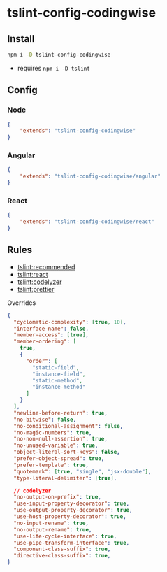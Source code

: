 # tslint-config-codingwise

## Install

```bash
npm i -D tslint-config-codingwise
```

* requires `npm i -D tslint`

## Config

### Node

```json
{
    "extends": "tslint-config-codingwise"
}
```

### Angular

```json
{
    "extends": "tslint-config-codingwise/angular"
}
```

### React


```json
{
    "extends": "tslint-config-codingwise/react"
}
```

## Rules

- [tslint:recommended](https://github.com/palantir/tslint/blob/2b8a7374cf0fa28e85d95beb40aafd7cb011d157/src/configs/recommended.ts)
- [tslint:react](https://github.com/palantir/tslint-react/blob/master/tslint-react.json)
- [tslint:codelyzer](https://github.com/mgechev/codelyzer)
- [tslint:prettier](https://github.com/alexjoverm/tslint-config-prettier)

Overrides
```json
{
  "cyclomatic-complexity": [true, 10],
  "interface-name": false,
  "member-access": [true],
  "member-ordering": [
    true,
    {
      "order": [
        "static-field",
        "instance-field",
        "static-method",
        "instance-method"
      ]
    }
  ],
  "newline-before-return": true,
  "no-bitwise": false,
  "no-conditional-assignment": false,
  "no-magic-numbers": true,
  "no-non-null-assertion": true,
  "no-unused-variable": true,
  "object-literal-sort-keys": false,
  "prefer-object-spread": true,
  "prefer-template": true,
  "quotemark": [true, "single", "jsx-double"],
  "type-literal-delimiter": [true],

  // codelyzer
  "no-output-on-prefix": true,
  "use-input-property-decorator": true,
  "use-output-property-decorator": true,
  "use-host-property-decorator": true,
  "no-input-rename": true,
  "no-output-rename": true,
  "use-life-cycle-interface": true,
  "use-pipe-transform-interface": true,
  "component-class-suffix": true,
  "directive-class-suffix": true,
}
```
